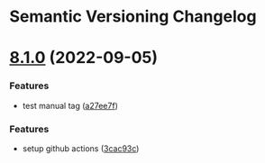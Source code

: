 # Semantic Versioning Changelog

# [8.1.0](https://github.com/adrianostas/flutter-monorepo/compare/v8.0.0...v8.1.0) (2022-09-05)


### Features

* test manual tag ([a27ee7f](https://github.com/adrianostas/flutter-monorepo/commit/a27ee7fadbc6a9f973175fc34384fb2092df5bac))

### Features

* setup github actions ([3cac93c](https://github.com/adrianostas/flutter-monorepo/commit/3cac93c7d1fef0858a1a903b2f0a8c0e152b2753))
